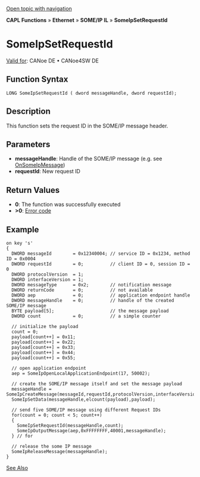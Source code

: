 [Open topic with navigation](../../../../../../CANoeDEFamily.htm#Topics/CAPLFunctions/IP/SOMEIPIL/Functions/CAPLfunctionSomeIpSetRequestId.md)

**CAPL Functions** » **Ethernet** » **SOME/IP IL** » **SomeIpSetRequestId**

# SomeIpSetRequestId

[Valid for](../../../../Shared/FeatureAvailability.md): CANoe DE • CANoe4SW DE

## Function Syntax

```plaintext
LONG SomeIpSetRequestId ( dword messageHandle, dword requestId);
```

## Description

This function sets the request ID in the SOME/IP message header.

## Parameters

- **messageHandle**: Handle of the SOME/IP message (e.g. see [OnSomeIpMessage](CAPLfunctionOnSomeIpMessage.md))
- **requestId**: New request ID

## Return Values

- **0**: The function was successfully executed
- **>0**: [Error code](../../CAPLfunctionsSOMEIPILErrorCodes.md)

## Example

```plaintext
on key 's'
{
  DWORD messageId        = 0x12340004; // service ID = 0x1234, method ID = 0x0004
  DWORD requestId        = 0;          // client ID = 0, session ID = 0
  DWORD protocolVersion  = 1;
  DWORD interfaceVersion = 1;
  DWORD messageType      = 0x2;        // notification message
  DWORD returnCode       = 0;          // not available
  DWORD aep              = 0;          // application endpoint handle
  DWORD messageHandle    = 0;          // handle of the created SOME/IP message
  BYTE payload[5];                     // the message payload
  DWORD count            = 0;          // a simple counter

  // initialize the payload
  count = 0;
  payload[count++] = 0x11;
  payload[count++] = 0x22;
  payload[count++] = 0x33;
  payload[count++] = 0x44;
  payload[count++] = 0x55;

  // open application endpoint
  aep = SomeIpOpenLocalApplicationEndpoint(17, 50002);

  // create the SOME/IP message itself and set the message payload
  messageHandle = SomeIpCreateMessage(messageId,requestId,protocolVersion,interfaceVersion,messageType,returnCode);
  SomeIpSetData(messageHandle,elcount(payload),payload);

  // send five SOME/IP message using different Request IDs
  for(count = 0; count < 5; count++)
  {
    SomeIpSetRequestId(messageHandle,count);
    SomeIpOutputMessage(aep,0xFFFFFFFF,40001,messageHandle);
  } // for

  // release the some IP message
  SomeIpReleaseMessage(messageHandle);
}
```

[See Also](javascript:void(0);)
